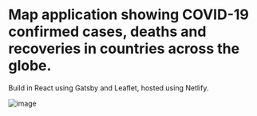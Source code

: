 # Map application showing COVID-19 confirmed cases, deaths and recoveries in countries across the globe.

Build in React using Gatsby and Leaflet, hosted using Netlify.

![image](https://user-images.githubusercontent.com/15854670/78257591-b20b3d00-7517-11ea-8547-9c7c29c4712d.png)
